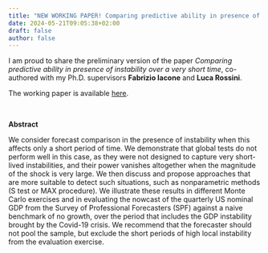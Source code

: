 ```yaml
---
title: "NEW WORKING PAPER! Comparing predictive ability in presence of instability over a very short time, with F. Iacone and L. Rossini"
date: 2024-05-21T09:05:38+02:00
draft: false
author: false
---
```


I am proud to share the preliminary version of the paper *Comparing predictive ability in presence of instability over a very short time*, co-authored with my Ph.D. supervisors **Fabrizio Iacone** and **Luca Rossini**.

The working paper is available [here](https://arxiv.org/abs/2405.11954).

&nbsp;

**Abstract**

We consider forecast comparison in the presence of instability when this affects only a short period of time. We demonstrate that global tests do not perform well in this case, as they were not designed to capture very short-lived instabilities, and their power vanishes altogether when the magnitude of the shock is very large. We then discuss and propose approaches that are more suitable to detect such situations, such as nonparametric methods (S test or MAX procedure). We illustrate these results in different Monte Carlo exercises and in evaluating the nowcast of the quarterly US nominal GDP from the Survey of Professional Forecasters (SPF) against a naive benchmark of no growth, over the period that includes the GDP instability brought by the Covid-19 crisis. We recommend that the forecaster should not pool the sample, but exclude the short periods of high local instability from the evaluation exercise.